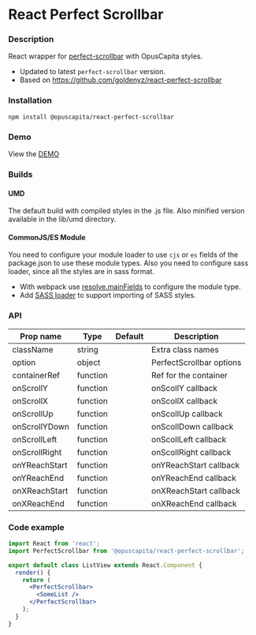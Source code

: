 # React Perfect Scrollbar

### Description
React wrapper for [perfect-scrollbar](https://www.npmjs.com/package/perfect-scrollbar) with OpusCapita styles.

- Updated to latest `perfect-scrollbar` version.
- Based on https://github.com/goldenyz/react-perfect-scrollbar

### Installation
```
npm install @opuscapita/react-perfect-scrollbar
```

### Demo
View the [DEMO](https://opuscapita.github.io/react-perfect-scrollbar)

### Builds
#### UMD
The default build with compiled styles in the .js file. Also minified version available in the lib/umd directory.
#### CommonJS/ES Module
You need to configure your module loader to use `cjs` or `es` fields of the package.json to use these module types.
Also you need to configure sass loader, since all the styles are in sass format.
* With webpack use [resolve.mainFields](https://webpack.js.org/configuration/resolve/#resolve-mainfields) to configure the module type.
* Add [SASS loader](https://github.com/webpack-contrib/sass-loader) to support importing of SASS styles.

### API
| Prop name          | Type          | Default        | Description                              |
| ------------------ | ------------- | -------------- | ---------------------------------------- |
| className          | string        |                | Extra class names                        |
| option             | object        |                | PerfectScrollbar options                 |
| containerRef       | function      |                | Ref for the container                    |
| onScrollY          | function      |                | onScollY callback                        |
| onScrollX          | function      |                | onScollX callback                        |
| onScrollUp         | function      |                | onScollUp callback                       |
| onScrollYDown      | function      |                | onScollDown callback                     |
| onScrollLeft       | function      |                | onScollLeft callback                     |
| onScrollRight      | function      |                | onScollRight callback                    |
| onYReachStart      | function      |                | onYReachStart callback                   |
| onYReachEnd        | function      |                | onYReachEnd callback                     |
| onXReachStart      | function      |                | onXReachStart callback                   |
| onXReachEnd        | function      |                | onXReachEnd callback                     |

### Code example
```jsx
import React from 'react';
import PerfectScrollbar from '@opuscapita/react-perfect-scrollbar';

export default class ListView extends React.Component {
  render() {
    return (
      <PerfectScrollbar>
        <SomeList />
      </PerfectScrollbar>
    );
  }
}
```
